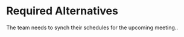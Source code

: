# Required Alternatives

<!-- synch -->
The team needs to synch their schedules for the upcoming meeting..
